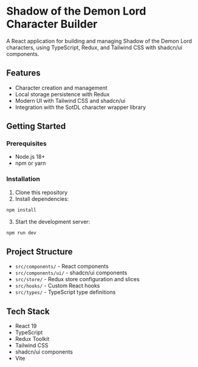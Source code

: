 # Shadow of the Demon Lord Character Builder

A React application for building and managing Shadow of the Demon Lord characters, using TypeScript, Redux, and Tailwind CSS with shadcn/ui components.

## Features

- Character creation and management
- Local storage persistence with Redux
- Modern UI with Tailwind CSS and shadcn/ui
- Integration with the SotDL character wrapper library

## Getting Started

### Prerequisites

- Node.js 18+
- npm or yarn

### Installation

1. Clone this repository
2. Install dependencies:

```bash
npm install
```

3. Start the development server:

```bash
npm run dev
```

## Project Structure

- `src/components/` - React components
- `src/components/ui/` - shadcn/ui components
- `src/store/` - Redux store configuration and slices
- `src/hooks/` - Custom React hooks
- `src/types/` - TypeScript type definitions

## Tech Stack

- React 19
- TypeScript
- Redux Toolkit
- Tailwind CSS
- shadcn/ui components
- Vite
